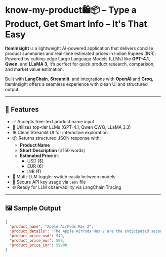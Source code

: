 # know-my-product🛍️📦  – Type a Product, Get Smart Info – It's That Easy

**ItemInsight** is a lightweight AI-powered application that delivers concise product summaries and real-time estimated prices in Indian Rupees (INR). Powered by cutting-edge Large Language Models (LLMs) like **GPT-4.1**, **Qwen**, and **LLaMA 3**, it’s perfect for quick product research, comparison, and market value estimation.

Built with **LangChain**, **Streamlit**, and integrations with **OpenAI** and **Groq**, ItemInsight offers a seamless experience with clean UI and structured output.

---

## 📌 Features

- ✅ Accepts free-text product name input
- 🧠 Utilizes top-tier LLMs (GPT-4.1, Qwen QWQ, LLaMA 3.3)
- ⚙️ Clean Streamlit UI for interactive exploration
- 📦 Returns structured JSON response with:
  - **Product Name**
  - **Short Description** (≤150 words)
  - **Estimated Price** in:
    - USD ($)
    - EUR (€)
    - INR (₹)
- 🔄 Multi-LLM toggle: switch easily between models
- 🔐 Secure API key usage via `.env` file
- 🌐 Ready for LLM observability via LangChain Tracing

---

## 🖼️ Sample Output

```json
{
  "product_name": "Apple AirPods Max 2",
  "product_details": "The Apple AirPods Max 2 are the anticipated second-generation over-ear wireless headphones from Apple, expected to feature improved active noise cancellation, enhanced audio quality, longer battery life, and updated H-series chip for better connectivity and performance. They retain the premium build with aluminum ear cups, memory foam cushions, and digital crown controls. Expected upgrades include new color options, enhanced transparency mode, and support for lossless audio.",
  "product_price_usd": 549,
  "product_price_eur": 599,
  "product_price_inr": 59900
}
